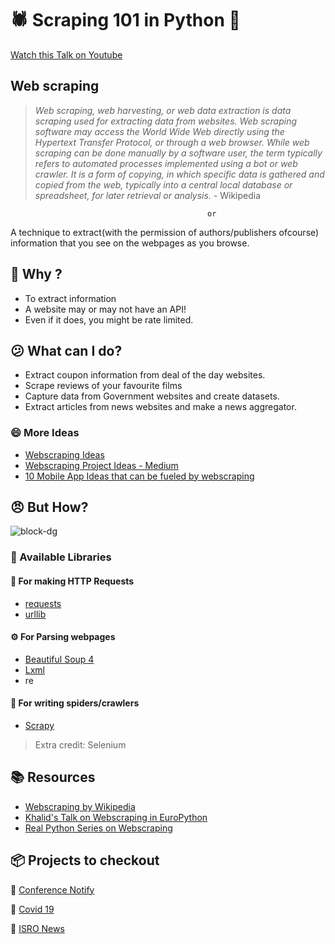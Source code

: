 # :spider: Scraping 101 in Python :snake:

[Watch this Talk on Youtube](https://www.youtube.com/watch?v=QGOjLK4TRKw)

## Web scraping 

> _Web scraping, web harvesting, or web data extraction is data scraping used for extracting data from websites. Web scraping software may access the World Wide Web directly using the Hypertext Transfer Protocol, or through a web browser. While web scraping can be done manually by a software user, the term typically refers to automated processes implemented using a bot or web crawler. It is a form of copying, in which specific data is gathered and copied from the web, typically into a central local database or spreadsheet, for later retrieval or analysis._
            - Wikipedia

                                                or 



A technique to extract(with the permission of authors/publishers ofcourse) information that you see on the webpages as you browse.


## :thinking: Why ?

- To extract information
- A website may or may not have an API!
- Even if it does, you might be rate limited.

## :confused: What can I do?
- Extract coupon information from deal of the day websites.
- Scrape reviews of your favourite films
- Capture data from Government websites and create datasets.
- Extract articles from news websites and make a news aggregator.

### :smile: More Ideas
- [Webscraping Ideas](https://www.parsehub.com/blog/web-scraping-ideas/)
- [Webscraping Project Ideas - Medium](https://medium.com/scraperhq/web-scraping-project-ideas-50de5d21947)
- [10 Mobile App Ideas that can be fueled by webscraping](https://www.promptcloud.com/blog/mobile-app-ideas-fueled-by-web-scraping/)


## :angry: But How?
![block-dg](docs/block.jpg)

### :bank: Available Libraries

#### :satellite: For making HTTP Requests
- [requests](https://requests.readthedocs.io/en/master/)
- [urllib](https://docs.python.org/3/library/urllib.html)

#### :gear: For Parsing webpages
- [Beautiful Soup 4](https://www.crummy.com/software/BeautifulSoup/)
- [Lxml](https://lxml.de/)
- re

#### :bug: For writing spiders/crawlers
- [Scrapy](https://scrapy.org/)
> Extra credit: Selenium


## :books: Resources
- [Webscraping by Wikipedia](https://en.wikipedia.org/wiki/Web_scraping)
- [Khalid's Talk on Webscraping in EuroPython](https://www.youtube.com/watch?v=TeXRh17pB6c)
- [Real Python Series on Webscraping](https://realpython.com/tutorials/web-scraping/)
  

## :package: Projects to checkout
  :bell: [Conference Notify](https://github.com/rajatkb/Conference-Notify)

:rotating_light: [Covid 19](https://github.com/anandology/covid19)

:rocket: [ISRO News](https://github.com/sakethramanujam/isronews)
